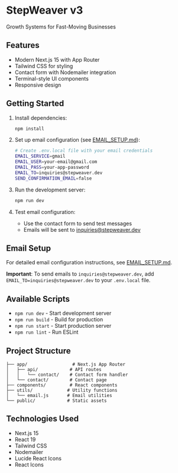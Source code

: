 # StepWeaver v3

Growth Systems for Fast-Moving Businesses

## Features

- Modern Next.js 15 with App Router
- Tailwind CSS for styling
- Contact form with Nodemailer integration
- Terminal-style UI components
- Responsive design

## Getting Started

1. Install dependencies:

   ```bash
   npm install
   ```

2. Set up email configuration (see [EMAIL_SETUP.md](./EMAIL_SETUP.md)):

   ```bash
   # Create .env.local file with your email credentials
   EMAIL_SERVICE=gmail
   EMAIL_USER=your-email@gmail.com
   EMAIL_PASS=your-app-password
   EMAIL_TO=inquiries@stepweaver.dev
   SEND_CONFIRMATION_EMAIL=false
   ```

3. Run the development server:

   ```bash
   npm run dev
   ```

4. Test email configuration:
   - Use the contact form to send test messages
   - Emails will be sent to inquiries@stepweaver.dev

## Email Setup

For detailed email configuration instructions, see [EMAIL_SETUP.md](./EMAIL_SETUP.md).

**Important**: To send emails to `inquiries@stepweaver.dev`, add `EMAIL_TO=inquiries@stepweaver.dev` to your `.env.local` file.

## Available Scripts

- `npm run dev` - Start development server
- `npm run build` - Build for production
- `npm run start` - Start production server
- `npm run lint` - Run ESLint

## Project Structure

```
├── app/                 # Next.js App Router
│   ├── api/            # API routes
│   │   └── contact/    # Contact form handler
│   └── contact/        # Contact page
├── components/         # React components
├── utils/             # Utility functions
│   └── email.js       # Email utilities
└── public/            # Static assets
```

## Technologies Used

- Next.js 15
- React 19
- Tailwind CSS
- Nodemailer
- Lucide React Icons
- React Icons
